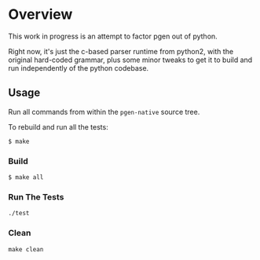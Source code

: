 # Overview

This work in progress is an attempt to factor pgen out of python.

Right now, it's just the c-based parser runtime from python2, with the
original hard-coded grammar, plus some minor tweaks to get it to build
and run independently of the python codebase.

## Usage

Run all commands from within the `pgen-native` source tree.

To rebuild and run all the tests:

```
$ make
```

### Build


```
$ make all
```

### Run The Tests

```
./test
```

### Clean

```
make clean
```
